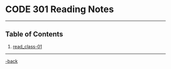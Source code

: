# CODE 301 Reading Notes

---

## Table of Contents

1. [read_class-01](https://alexriverau.github.io/reading-notes/read_class-01)

---

[-back](https://alexriverau.github.io/reading-notes/)
